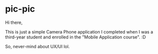 # pic-pic

Hi there,

This is just a simple Camera Phone application I completed when I was a third-year student and enrolled in the "Mobile Application course". :D 

So, never-mind about UX/UI lol.

